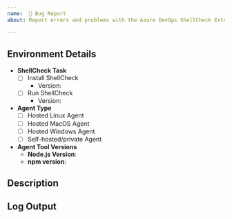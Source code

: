 ```yaml
---
name:  🐞 Bug Report
about: Report errors and problems with the Azure DevOps ShellCheck Extension

---
```


<!-- Fill in the below form so that we have the relevant details about the environment where the bug/error is occurring. -->
## Environment Details
* **ShellCheck Task**
    <!-- Check the box to indicate which of the ShellCheck Pipeline Tasks you are experiencing an issue with. -->
  * [ ] Install ShellCheck
    * Version: <!-- Enter the Install task version here if you are experiencing an issue with the Install task. -->
  * [ ] Run ShellCheck
      * Version: <!-- Enter the Run task version here if you are experiencing an issue with the Install task. -->
* **Agent Type**
    <!-- Check the box to indicate which Azure Pipelines Agent environment(s) where the error occurs. -->
  * [ ] Hosted Linux Agent
  * [ ] Hosted MacOS Agent
  * [ ] Hosted Windows Agent
  * [ ] Self-hosted/private Agent
* **Agent Tool Versions**
    <!-- Add the versions of the below items on the agent where you are seeing the bug. You may include multiple values (i.e. Node 8.x, 9.x) if you are seeing the error on multiple versions. -->
  * **Node.js Version**: 
  * **npm version**:

## Description
<!-- Provide a clear and concise description of the bug/problem you are experiencing. -->

## Log Output
<!-- Provide the log output of the ShellCheck task(s) from your pipeline with the error details. Below is an example of what that will look like:

##[section]Starting: Install ShellCheck
==============================================================================
Task         : Install ShellCheck
Description  : Installs Specified ShellCheck Version
Version      : 0.0.17
Author       : Swellaby
Help         : [More Information](https://github.com/swellaby/azdo-shellcheck)
==============================================================================
module.js:471
    throw err;
    ^

Error: Cannot find module 'semver'
    at Function.Module._resolveFilename (module.js:469:15)
    at Function.Module._load (module.js:417:25)
    at Module.require (module.js:497:17)
    at require (internal/module.js:20:19)
    at Object.<anonymous> (/home/vsts/work/_tasks/install-shellcheck_3f74db91-b37c-4602-bb92-2658c6d136f2/0.0.17/node_modules/azure-pipelines-task-lib/internal.js:10:14)
    at Module._compile (module.js:570:32)
    at Object.Module._extensions..js (module.js:579:10)
    at Module.load (module.js:487:32)
    at tryModuleLoad (module.js:446:12)
    at Function.Module._load (module.js:438:3)
##[error]Exit code 1 returned from process: file name '/home/vsts/agents/2.148.2/externals/node/bin/node', arguments '"/home/vsts/work/_tasks/install-shellcheck_3f74db91-b37c-4602-bb92-2658c6d136f2/0.0.17/runner.js"'.
##[section]Finishing: Install ShellCheck

-->
